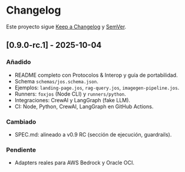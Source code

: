 # Changelog

Este proyecto sigue [Keep a Changelog](https://keepachangelog.com/es-ES/1.1.0/) y [SemVer](https://semver.org/spec/v2.0.0.html).

## [0.9.0-rc.1] - 2025-10-04
### Añadido
- README completo con Protocolos & Interop y guía de portabilidad.
- Schema `schemas/jos.schema.json`.
- Ejemplos: `landing-page.jos`, `rag-query.jos`, `imagegen-pipeline.jos`.
- Runners: `foxjos` (Node CLI) y `runners/python`.
- Integraciones: CrewAI y LangGraph (fake LLM).
- CI: Node, Python, CrewAI, LangGraph en GitHub Actions.

### Cambiado
- SPEC.md: alineado a v0.9 RC (sección de ejecución, guardrails).

### Pendiente
- Adapters reales para AWS Bedrock y Oracle OCI.
